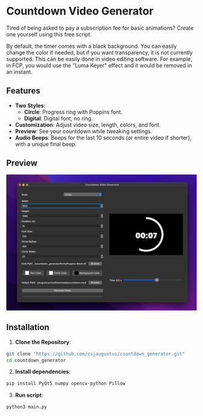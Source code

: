 # Countdown Video Generator

Tired of being asked to pay a subscription fee for basic animations? Create one yourself using this free script.

By default, the timer comes with a black background. You can easily change the color if needed, but if you want transparency, it is not currently supported. This can be easily done in video editing software. For example, in FCP, you would use the "Luma Keyer" effect and it would be removed in an instant.

## Features

- **Two Styles**:
  - **Circle**: Progress ring with Poppins font.
  - **Digital**: Digital font, no ring.
- **Customization**: Adjust video size, length, colors, and font.
- **Preview**: See your countdown while tweaking settings.
- **Audio Beeps**: Beeps for the last 10 seconds (or entire video if shorter), with a unique final beep.

## Preview

![Interface Preview](preview.png)

## Installation

1. **Clone the Repository**:
```bash
git clone "https://github.com/csjaugustus/countdown_generator.git"
cd countdown_generator
```

2. **Install dependencies**:
```bash
pip install PyQt5 numpy opencv-python Pillow
```

3. **Run script**:
```bash
python3 main.py
```